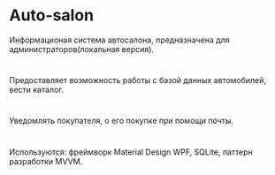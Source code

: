 # Auto-salon
Информационая система автосалона, предназначена для администраторов(локальная версия).
#
Предоставляет возможность работы с базой данных автомобилей, вести каталог.
#
Уведомлять покупателя, о его покупке при помощи почты.
#
Используются: фреймворк Material Design WPF, SQLite, паттерн разработки MVVM.
#
